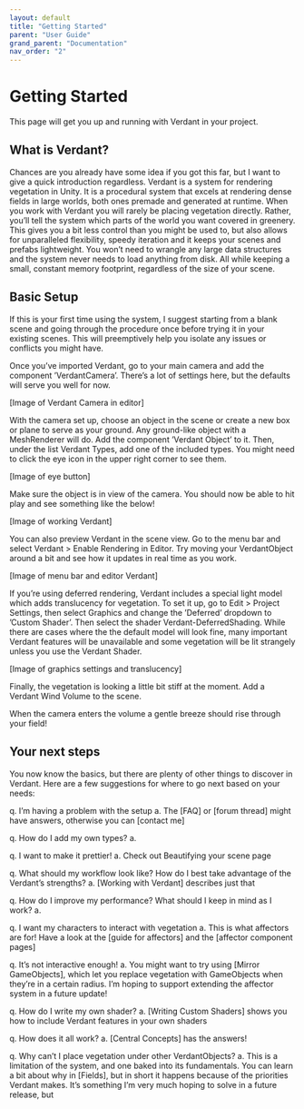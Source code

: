 ```yaml
---
layout: default
title: "Getting Started"
parent: "User Guide"
grand_parent: "Documentation"
nav_order: "2"
---
```


# Getting Started

This page will get you up and running with Verdant in your project.

## What is Verdant?

Chances are you already have some idea if you got this far, but I want to give a quick introduction regardless. Verdant is a system for rendering vegetation in Unity. It is a procedural system that excels at rendering dense fields in large worlds, both ones premade and generated at runtime. When you work with Verdant you will rarely be placing vegetation directly. Rather, you’ll tell the system which parts of the world you want covered in greenery. This gives you a bit less control than you might be used to, but also allows for unparalleled flexibility, speedy iteration and it keeps your scenes and prefabs lightweight. You won’t need to wrangle any large data structures and the system never needs to load anything from disk. All while keeping a small, constant memory footprint, regardless of the size of your scene.

## Basic Setup

If this is your first time using the system, I suggest starting  from a blank scene and going through the procedure once before trying it in your existing scenes. This will preemptively help you isolate any issues or conflicts you might have.

Once you’ve imported Verdant, go to your main camera and add the component ’VerdantCamera’. There’s a lot of settings here, but the defaults will serve you well for now.

[Image of Verdant Camera in editor]

With the camera set up, choose an object in the scene or create a new box or plane to serve as your ground. Any ground-like object with a MeshRenderer will do. Add the component ’Verdant Object’ to it. Then, under the list Verdant Types, add one of the included types. You might need to click the eye icon in the upper right corner to see them.

[Image of eye button]

Make sure the object is in view of the camera. You should now be able to hit play and see something like the below!

[Image of working Verdant]

You can also preview Verdant in the scene view. Go to the menu bar and select Verdant > Enable Rendering in Editor. Try moving your VerdantObject around a bit and see how it updates in real time as you work. 

[Image of menu bar and editor Verdant]

If you’re using deferred rendering, Verdant includes a special light model which adds translucency for vegetation. To set it up, go to Edit > Project Settings, then select Graphics and change the ’Deferred’ dropdown to ’Custom Shader’. Then select the shader Verdant-DeferredShading. While there are cases where the the default model will look fine, many important Verdant features will be unavailable and some vegetation will be lit strangely unless you use the Verdant Shader.

[Image of graphics settings and translucency]

Finally, the vegetation is looking a little bit stiff at the moment. Add a Verdant Wind Volume to the scene.

When the camera enters the volume a gentle breeze should rise through your field!  

## Your next steps

You now know the basics, but there are plenty of other things to discover in Verdant. Here are a few suggestions for where to go next based on your needs:

q. I’m having a problem with the setup
a. The [FAQ] or [forum thread] might have answers, otherwise you can [contact me]

q. How do I add my own types?
a. 

q. I want to make it prettier!
a. Check out Beautifying your scene page

q. What should my workflow look like? How do I best take advantage of the Verdant’s strengths?
a. [Working with Verdant] describes just that

q. How do I improve my performance? What should I keep in mind as I work?
a. 

q. I want my characters to interact with vegetation
a. This is what affectors are for! Have a look at the [guide for affectors] and the [affector component pages]

q. It’s not interactive enough!
a. You might want to try using [Mirror GameObjects], which let you replace vegetation with GameObjects when they’re in a certain radius. I’m hoping to support extending the affector system in a future update!

q. How do I write my own shader?
a. [Writing Custom Shaders] shows you how to include Verdant features in your own shaders

q. How does it all work?
a. [Central Concepts] has the answers!

q. Why can’t I place vegetation under other VerdantObjects?
a. This is a limitation of the system, and one baked into its fundamentals. You can learn a bit about why in [Fields], but in short it happens because of the priorities Verdant makes. It’s something I’m very much hoping to solve in a future release, but 